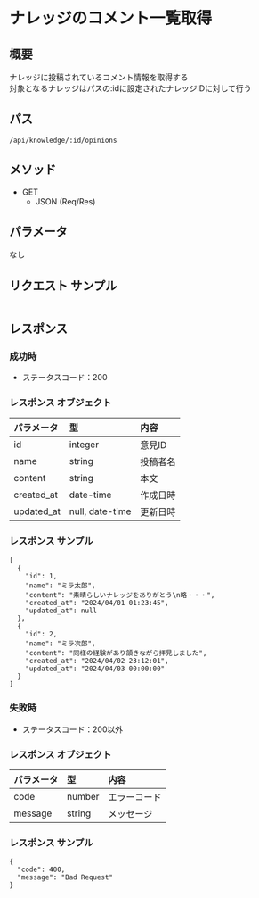 # ナレッジのコメント一覧取得

## 概要
ナレッジに投稿されているコメント情報を取得する  
対象となるナレッジはパスの:idに設定されたナレッジIDに対して行う

## パス
```/api/knowledge/:id/opinions```

## メソッド
- GET
    - JSON (Req/Res)

## パラメータ
なし

## リクエスト サンプル
```
```

## レスポンス

### 成功時
- ステータスコード：200

### レスポンス オブジェクト
| パラメータ | 型                 | 内容                   |
|:-----------|:-------------------|:-----------------------|
| id         | integer            | 意見ID                 |
| name       | string             | 投稿者名               |
| content    | string             | 本文                   |
| created_at | date-time          | 作成日時               |
| updated_at | null, date-time    | 更新日時               |

### レスポンス サンプル
```
[
  {
    "id": 1,
    "name": "ミラ太郎",
    "content": "素晴らしいナレッジをありがとう\n略・・・",
    "created_at": "2024/04/01 01:23:45",
    "updated_at": null
  },
  {
    "id": 2,
    "name": "ミラ次郎",
    "content": "同様の経験があり頷きながら拝見しました",
    "created_at": "2024/04/02 23:12:01",
    "updated_at": "2024/04/03 00:00:00"
  }
]
```

### 失敗時
- ステータスコード：200以外

### レスポンス オブジェクト
| パラメータ | 型         | 内容                   |
|:-----------|:-----------|:-----------------------|
| code       | number     | エラーコード           |
| message    | string     | メッセージ             |

### レスポンス サンプル
```
{
  "code": 400,
  "message": "Bad Request"
}
```
